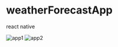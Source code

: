 # weatherForecastApp
react native 

![app1](https://user-images.githubusercontent.com/15629056/67965733-a8ea0d00-fc13-11e9-8ff4-aea0b8b660c0.png)
![app2](https://user-images.githubusercontent.com/15629056/67966095-4a715e80-fc14-11e9-9e00-38b4f2361558.png)

